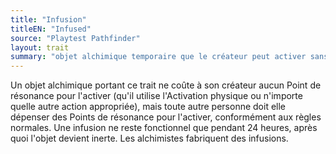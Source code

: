 ```yaml
---
title: "Infusion"
titleEN: "Infused"
source: "Playtest Pathfinder"
layout: trait
summary: "objet alchimique temporaire que le créateur peut activer sans payer de PR"
---
```

Un objet alchimique portant ce trait ne coûte à son créateur aucun Point de résonance pour l'activer (qu'il utilise l'Activation physique ou n'importe quelle autre action appropriée), mais toute autre personne doit elle dépenser des Points de résonance pour l'activer, conformément aux règles normales. Une infusion ne reste fonctionnel que pendant 24 heures, après quoi l'objet devient inerte. Les alchimistes fabriquent des infusions. 

